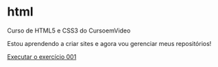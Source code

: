 # html
 Curso de HTML5 e CSS3 do CursoemVideo

Estou aprendendo a criar sites e agora vou gerenciar meus repositórios!

<a href="https://jonathangonzaga.github.io/html/exercícios/ex001/index.html">Executar o exercício 001</a>